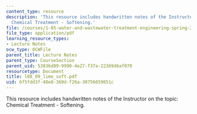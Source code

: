 ```yaml
---
content_type: resource
description: 'This resource includes handwritten notes of the Instructor on the topic:
  Chemical Treatment - Softening.'
file: /courses/1-85-water-and-wastewater-treatment-engineering-spring-2006/6f5fdd3f48e8369df26a30756659651c_l08_09_lime_soft.pdf
file_type: application/pdf
learning_resource_types:
- Lecture Notes
ocw_type: OCWFile
parent_title: Lecture Notes
parent_type: CourseSection
parent_uid: 53836d89-9990-4e27-f37a-22369d6af070
resourcetype: Document
title: l08_09_lime_soft.pdf
uid: 6f5fdd3f-48e8-369d-f26a-30756659651c
---
```

This resource includes handwritten notes of the Instructor on the topic: Chemical Treatment - Softening.

